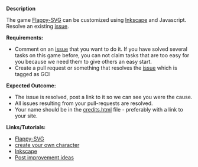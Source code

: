 **Description**

The game [Flappy-SVG](https://github.com/fossasia/flappy-svg#flappy-svg) can be customized using [Inkscape](http://inkscape.org/) and Javascript. 
Resolve an existing [issue](https://github.com/fossasia/flappy-svg/issues). 

**Requirements:**

- Comment on an [issue](https://github.com/fossasia/flappy-svg/issues) that you want to do it. If you have solved several tasks on this game before, you can not claim tasks that are too easy for you because we need them to give others an easy start.
- Create a pull request or something that resolves the [issue](https://github.com/fossasia/flappy-svg/issues) which is tagged as GCI

**Expected Outcome:** 

- The issue is resolved, post a link to it so we can see you were the cause.
- All issues resulting from your pull-requests are resolved.
- Your name should be in the [credits.html](http://fossasia.github.io/flappy-svg/credits.html) file - preferably with a link to your site.

**Links/Tutorials:**

- [Flappy-SVG](https://github.com/fossasia/flappy-svg#flappy-svg)
- [create your own character](https://www.youtube.com/watch?v=dPHrmw4r16o)
- [Inkscape](http://inkscape.org/)
- [Post improvement ideas](https://github.com/fossasia/flappy-svg/issues)
